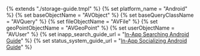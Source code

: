 {% extends "./storage-guide.tmpl" %}
{% set platform_name = "Android" %}
{% set baseObjectName = "AVObject" %}
{% set baseQueryClassName = "AVQuery" %}
{% set fileObjectName = "AVFile" %}
{% set geoPointObjectName = "AVGeoPoint" %}
{% set userObjectName = "AVUser" %}
{% set inapp_search_guide_url = "[In-App Searching Android Guide](app_search_guide.html)" %}
{% set status_system_guide_url = "[In-App Socializing Android Guide](status_system.html#Android_SDK)" %}
